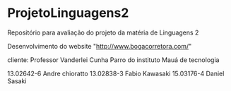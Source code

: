 # ProjetoLinguagens2
Repositório para avaliação do projeto da matéria de Linguagens 2

Desenvolvimento do website "http://www.bogacorretora.com/"

cliente: Professor Vanderlei Cunha Parro do instituto Mauá de tecnologia

13.02642-6 Andre chioratto
13.02838-3 Fabio Kawasaki
15.03176-4 Daniel Sasaki
